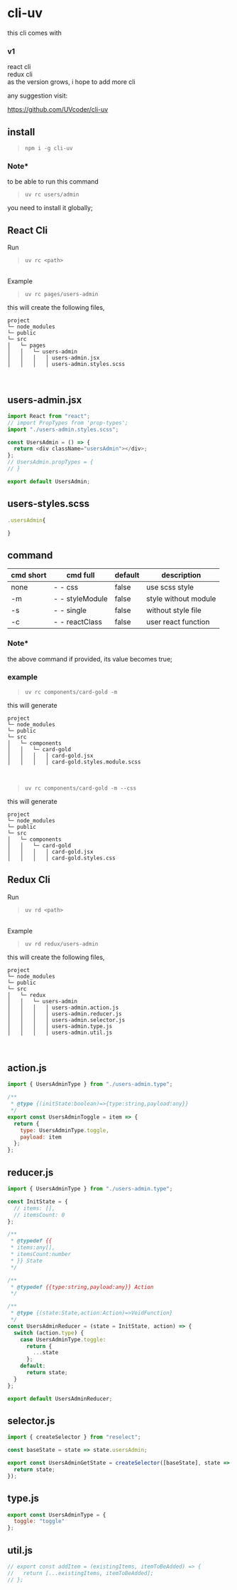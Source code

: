 # cli-uv

this cli comes with

### v1

react cli <br>
redux cli <br>
as the version grows, i hope to add more cli

any suggestion visit:

https://github.com/UVcoder/cli-uv

## install

> `npm i -g cli-uv`

### Note\*

to be able to run this command

> `uv rc users/admin`

you need to install it globally;

## React Cli

Run

> `uv rc <path>`

<br>
Example

> `uv rc pages/users-admin`

this will create the following files,

```
project
└─ node_modules
└─ public
└─ src
│   └─ pages
│   │   └─ users-admin
│   │   │   │ users-admin.jsx
│   │   │   │ users-admin.styles.scss

```

<br>

## users-admin.jsx

```javascript
import React from "react";
// import PropTypes from 'prop-types';
import "./users-admin.styles.scss";

const UsersAdmin = () => {
  return <div className="usersAdmin"></div>;
};
// UsersAdmin.propTypes = {
// }

export default UsersAdmin;
```

## users-styles.scss

```javascript
.usersAdmin{

}
```

## command

| cmd short | cmd full        | default | description          |
| --------- | --------------- | ------- | -------------------- |
| none      | - - css         | false   | use scss style       |
| -m        | - - styleModule | false   | style without module |
| -s        | - - single      | false   | without style file   |
| -c        | - - reactClass  | false   | user react function  |

### Note\*

the above command if provided, its value becomes true;

### example

> `uv rc components/card-gold -m`

this will generate

```
project
└─ node_modules
└─ public
└─ src
│   └─ components
│   │   └─ card-gold
│   │   │   │ card-gold.jsx
│   │   │   │ card-gold.styles.module.scss

```

<br>

> `uv rc components/card-gold -m --css`

this will generate

```
project
└─ node_modules
└─ public
└─ src
│   └─ components
│   │   └─ card-gold
│   │   │   │ card-gold.jsx
│   │   │   │ card-gold.styles.css

```

## Redux Cli

Run

> `uv rd <path>`

<br>
Example

> `uv rd redux/users-admin`

this will create the following files,

```
project
└─ node_modules
└─ public
└─ src
│   └─ redux
│   │   └─ users-admin
│   │   │   │ users-admin.action.js
│   │   │   │ users-admin.reducer.js
│   │   │   │ users-admin.selector.js
│   │   │   │ users-admin.type.js
│   │   │   │ users-admin.util.js

```

<br>

## action.js

```javascript
import { UsersAdminType } from "./users-admin.type";

/**
 * @type {(initState:boolean)=>{type:string,payload:any}}
 */
export const UsersAdminToggle = item => {
  return {
    type: UsersAdminType.toggle,
    payload: item
  };
};
```

## reducer.js

```javascript
import { UsersAdminType } from "./users-admin.type";

const InitState = {
  // items: [],
  // itemsCount: 0
};

/**
 * @typedef {{
 * items:any[],
 * itemsCount:number
 * }} State
 */

/**
 * @typedef {{type:string,payload:any}} Action
 */

/**
 * @type {(state:State,action:Action)=>VoidFunction}
 */
const UsersAdminReducer = (state = InitState, action) => {
  switch (action.type) {
    case UsersAdminType.toggle:
      return {
        ...state
      };
    default:
      return state;
  }
};

export default UsersAdminReducer;
```

## selector.js

```javascript
import { createSelector } from "reselect";

const baseState = state => state.usersAdmin;

export const UsersAdminGetState = createSelector([baseState], state => {
  return state;
});
```

## type.js

```javascript
export const UsersAdminType = {
  toggle: "toggle"
};
```

## util.js

```javascript
// export const addItem = (existingItems, itemToBeAdded) => {
//   return [...existingItems, itemToBeAdded];
// };
```
